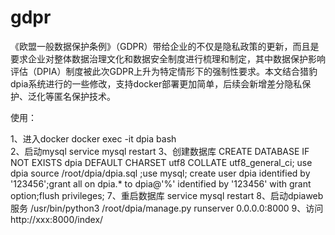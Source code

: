 # gdpr
《欧盟一般数据保护条例》（GDPR）带给企业的不仅是隐私政策的更新，而且是要求企业对整体数据治理文化和数据安全制度进行梳理和制定，其中数据保护影响评估（DPIA）制度被此次GDPR上升为特定情形下的强制性要求。本文结合猎豹dpia系统进行的一些修改，支持docker部署更加简单，后续会新增差分隐私保护、泛化等匿名保护技术。

使用：

1、进入docker
	docker exec -it dpia bash	
2、启动mysql
	service mysql restart
3、创建数据库
	CREATE DATABASE IF NOT EXISTS dpia  DEFAULT CHARSET utf8 COLLATE utf8_general_ci;
	use dpia
	source /root/dpia/dpia.sql
	;use mysql; create user dpia identified by '123456';grant all on dpia.* to dpia@'%' identified by '123456' with grant option;flush privileges;
7、重启数据库
	service mysql restart
8、启动dpiaweb服务
	/usr/bin/python3 /root/dpia/manage.py runserver 0.0.0.0:8000
9、访问http://xxx:8000/index/
